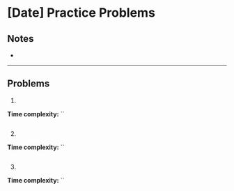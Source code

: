 # [Date] Practice Problems
## Notes
- 

---
## Problems
1. 

**Time complexity:** ``

```

```

2. 

**Time complexity:** ``

```

```

3. 

**Time complexity:** ``

```

```
